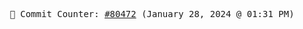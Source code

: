 <p align="center">
    <samp>
        📮 Commit Counter: <a href="https://github.com/Javascript-void0/Javascript-void0/commits/main">#80472</a> (January 28, 2024 @ 01:31 PM)
    </samp>
</p>
